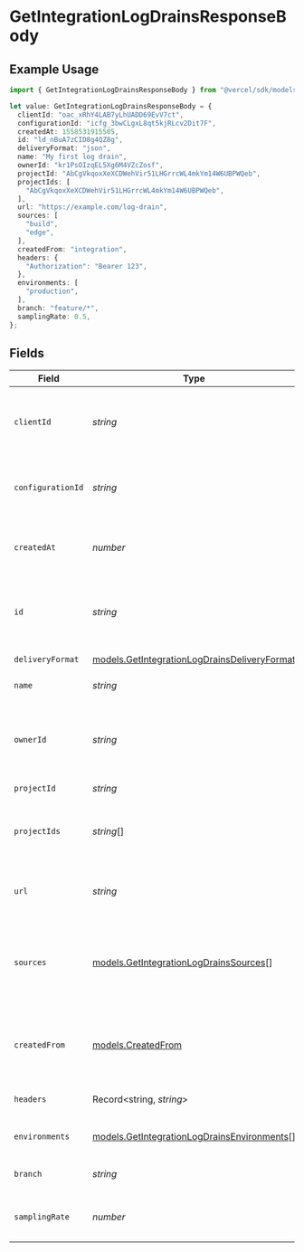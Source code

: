 # GetIntegrationLogDrainsResponseBody

## Example Usage

```typescript
import { GetIntegrationLogDrainsResponseBody } from "@vercel/sdk/models/getintegrationlogdrainsop.js";

let value: GetIntegrationLogDrainsResponseBody = {
  clientId: "oac_xRhY4LAB7yLhUADD69EvV7ct",
  configurationId: "icfg_3bwCLgxL8qt5kjRLcv2Dit7F",
  createdAt: 1558531915505,
  id: "ld_nBuA7zCID8g4QZ8g",
  deliveryFormat: "json",
  name: "My first log drain",
  ownerId: "kr1PsOIzqEL5Xg6M4VZcZosf",
  projectId: "AbCgVkqoxXeXCDWehVir51LHGrrcWL4mkYm14W6UBPWQeb",
  projectIds: [
    "AbCgVkqoxXeXCDWehVir51LHGrrcWL4mkYm14W6UBPWQeb",
  ],
  url: "https://example.com/log-drain",
  sources: [
    "build",
    "edge",
  ],
  createdFrom: "integration",
  headers: {
    "Authorization": "Bearer 123",
  },
  environments: [
    "production",
  ],
  branch: "feature/*",
  samplingRate: 0.5,
};
```

## Fields

| Field                                                                                              | Type                                                                                               | Required                                                                                           | Description                                                                                        | Example                                                                                            |
| -------------------------------------------------------------------------------------------------- | -------------------------------------------------------------------------------------------------- | -------------------------------------------------------------------------------------------------- | -------------------------------------------------------------------------------------------------- | -------------------------------------------------------------------------------------------------- |
| `clientId`                                                                                         | *string*                                                                                           | :heavy_minus_sign:                                                                                 | The oauth2 client application id that created this log drain                                       | oac_xRhY4LAB7yLhUADD69EvV7ct                                                                       |
| `configurationId`                                                                                  | *string*                                                                                           | :heavy_minus_sign:                                                                                 | The client configuration this log drain was created with                                           | icfg_3bwCLgxL8qt5kjRLcv2Dit7F                                                                      |
| `createdAt`                                                                                        | *number*                                                                                           | :heavy_check_mark:                                                                                 | A timestamp that tells you when the log drain was created                                          | 1558531915505                                                                                      |
| `id`                                                                                               | *string*                                                                                           | :heavy_check_mark:                                                                                 | The unique identifier of the log drain. Always prefixed with `ld_`                                 | ld_nBuA7zCID8g4QZ8g                                                                                |
| `deliveryFormat`                                                                                   | [models.GetIntegrationLogDrainsDeliveryFormat](../models/getintegrationlogdrainsdeliveryformat.md) | :heavy_minus_sign:                                                                                 | The delivery log format                                                                            | json                                                                                               |
| `name`                                                                                             | *string*                                                                                           | :heavy_check_mark:                                                                                 | The name of the log drain                                                                          | My first log drain                                                                                 |
| `ownerId`                                                                                          | *string*                                                                                           | :heavy_check_mark:                                                                                 | The identifier of the team or user whose events will trigger the log drain                         | kr1PsOIzqEL5Xg6M4VZcZosf                                                                           |
| `projectId`                                                                                        | *string*                                                                                           | :heavy_minus_sign:                                                                                 | N/A                                                                                                | AbCgVkqoxXeXCDWehVir51LHGrrcWL4mkYm14W6UBPWQeb                                                     |
| `projectIds`                                                                                       | *string*[]                                                                                         | :heavy_minus_sign:                                                                                 | The identifier of the projects this log drain is associated with                                   | AbCgVkqoxXeXCDWehVir51LHGrrcWL4mkYm14W6UBPWQeb                                                     |
| `url`                                                                                              | *string*                                                                                           | :heavy_check_mark:                                                                                 | The URL to call when logs are generated                                                            | https://example.com/log-drain                                                                      |
| `sources`                                                                                          | [models.GetIntegrationLogDrainsSources](../models/getintegrationlogdrainssources.md)[]             | :heavy_minus_sign:                                                                                 | The sources from which logs are currently being delivered to this log drain.                       | [<br/>"build",<br/>"edge"<br/>]                                                                    |
| `createdFrom`                                                                                      | [models.CreatedFrom](../models/createdfrom.md)                                                     | :heavy_minus_sign:                                                                                 | Whether the log drain was created by an integration or by a user                                   | integration                                                                                        |
| `headers`                                                                                          | Record<string, *string*>                                                                           | :heavy_minus_sign:                                                                                 | The headers to send with the request                                                               | {"Authorization": "Bearer 123"}                                                                    |
| `environments`                                                                                     | [models.GetIntegrationLogDrainsEnvironments](../models/getintegrationlogdrainsenvironments.md)[]   | :heavy_check_mark:                                                                                 | The environment of log drain                                                                       | [<br/>"production"<br/>]                                                                           |
| `branch`                                                                                           | *string*                                                                                           | :heavy_minus_sign:                                                                                 | The branch regexp of log drain                                                                     | feature/*                                                                                          |
| `samplingRate`                                                                                     | *number*                                                                                           | :heavy_minus_sign:                                                                                 | The sampling rate of log drain                                                                     | 0.5                                                                                                |